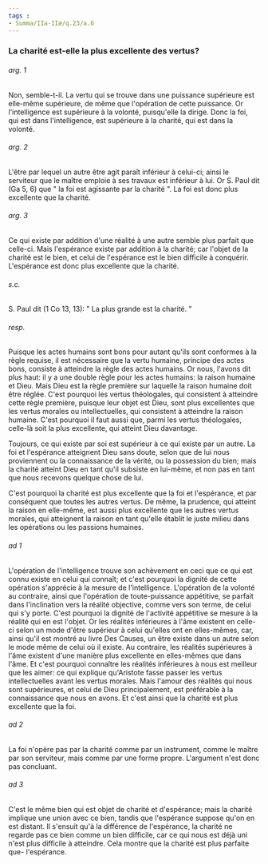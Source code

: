 ```yaml
---
tags : 
- Summa/IIa-IIæ/q.23/a.6
---
```


### La charité est-elle la plus excellente des vertus?

###### arg. 1
Non, semble-t-il. La vertu qui se trouve dans une puissance supérieure est elle-même supérieure, de même que l'opération de cette puissance. Or l'intelligence est supérieure à la volonté, puisqu'elle la dirige. Donc la foi, qui est dans l'intelligence, est supérieure à la charité, qui est dans la volonté. 

###### arg. 2
L'être par lequel un autre être agit paraît inférieur à celui-ci; ainsi le serviteur que le maître emploie à ses travaux est inférieur à lui. Or S. Paul dit (Ga 5, 6) que " la foi est agissante par la charité ". La foi est donc plus excellente que la charité. 

###### arg. 3
Ce qui existe par addition d'une réalité à une autre semble plus parfait que celle-ci. Mais l'espérance existe par addition à la charité; car l'objet de la charité est le bien, et celui de l'espérance est le bien difficile à conquérir. L'espérance est donc plus excellente que la charité. 

###### s.c.
S. Paul dit (1 Co 13, 13): " La plus grande est la charité. " 

###### resp.
Puisque les actes humains sont bons pour autant qu'ils sont conformes à la règle requise, il est nécessaire que la vertu humaine, principe des actes bons, consiste à atteindre la règle des actes humains. Or nous, l'avons dit plus haut: il y a une double règle pour les actes humains: la raison humaine et Dieu. Mais Dieu est la règle première sur laquelle la raison humaine doit être réglée. C'est pourquoi les vertus théologales, qui consistent à atteindre cette règle première, puisque leur objet est Dieu, sont plus excellentes que les vertus morales ou intellectuelles, qui consistent à atteindre la raison humaine. C'est pourquoi il faut aussi que, parmi les vertus théologales, celle-là soit la plus excellente, qui atteint Dieu davantage. 

Toujours, ce qui existe par soi est supérieur à ce qui existe par un autre. La foi et l'espérance atteignent Dieu sans doute, selon que de lui nous proviennent ou la connaissance de la vérité, ou la possession du bien; mais la charité atteint Dieu en tant qu'il subsiste en lui-même, et non pas en tant que nous recevons quelque chose de lui. 

C'est pourquoi la charité est plus excellente que la foi et l'espérance, et par conséquent que toutes les autres vertus. De même, la prudence, qui atteint la raison en elle-même, est aussi plus excellente que les autres vertus morales, qui atteignent la raison en tant qu'elle établit le juste milieu dans les opérations ou les passions humaines. 

###### ad 1
L'opération de l'intelligence trouve son achèvement en ceci que ce qui est connu existe en celui qui connaît; et c'est pourquoi la dignité de cette opération s'apprécie à la mesure de l'intelligence. L'opération de la volonté au contraire, ainsi que l'opération de toute-puissance appétitive, se parfait dans l'inclination vers la réalité objective, comme vers son terme, de celui qui s'y porte. C'est pourquoi la dignité de l'activité appétitive se mesure à la réalité qui en est l'objet. Or les réalités inférieures à l'âme existent en celle-ci selon un mode d'être supérieur à celui qu'elles ont en elles-mêmes, car, ainsi qu'il est montré au livre Des Causes, un être existe dans un autre selon le mode même de celui où il existe. Au contraire, les réalités supérieures à l'âme existent d'une manière plus excellente en elles-mêmes que dans l'âme. Et c'est pourquoi connaître les réalités inférieures à nous est meilleur que les aimer: ce qui explique qu'Aristote fasse passer les vertus intellectuelles avant les vertus morales. Mais l'amour des réalités qui nous sont supérieures, et celui de Dieu principalement, est préférable à la connaissance que nous en avons. Et c'est ainsi que la charité est plus excellente que la foi. 

###### ad 2
La foi n'opère pas par la charité comme par un instrument, comme le maître par son serviteur, mais comme par une forme propre. L'argument n'est donc pas concluant. 

###### ad 3
C'est le même bien qui est objet de charité et d'espérance; mais la charité implique une union avec ce bien, tandis que l'espérance suppose qu'on en est distant. Il s'ensuit qu'à la différence de l'espérance, la charité ne regarde pas ce bien comme un bien difficile, car ce qui nous est déjà uni n'est plus difficile à atteindre. Cela montre que la charité est plus parfaite que- l'espérance. 

